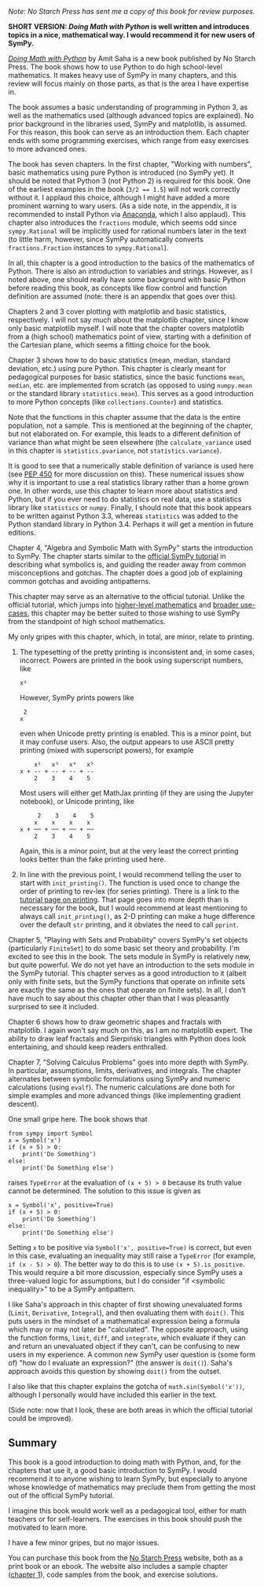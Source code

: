 *Note: No Starch Press has sent me a copy of this book for review purposes.*

**SHORT VERSION: *Doing Math with Python* is well written and introduces
topics in a nice, mathematical way. I would recommend it for new users of
SymPy.**

[*Doing Math with Python*](https://www.nostarch.com/doingmathwithpython) by
Amit Saha is a new book published by No Starch Press. The book shows how to
use Python to do high school-level mathematics. It makes heavy use of SymPy in
many chapters, and this review will focus mainly on those parts, as that is
the area I have expertise in.

The book assumes a basic understanding of programming in Python 3, as well as
the mathematics used (although advanced topics are explained). No prior
background in the libraries used, SymPy and matplotlib, is assumed. For this
reason, this book can serve as an introduction them. Each chapter ends with
some programming exercises, which range from easy exercises to more advanced
ones.

The book has seven chapters. In the first chapter, "Working with numbers",
basic mathematics using pure Python is introduced (no SymPy yet). It should be
noted that Python 3 (not Python 2) is required for this book. One of the
earliest examples in the book (`3/2 == 1.5`) will not work correctly without
it. I applaud this choice, although I might have added a more prominent
warning to wary users. (As a side note, in the appendix, it is recommended to
install Python via [Anaconda](https://www.continuum.io/downloads), which I
also applaud). This chapter also introduces the `fractions` module, which
seems odd since `sympy.Rational` will be implicitly used for rational numbers
later in the text (to little harm, however, since SymPy automatically converts
`fractions.Fraction` instances to `sympy.Rational`).

In all, this chapter is a good introduction to the basics of the mathematics
of Python. There is also an introduction to variables and strings. However, as
I noted above, one should really have some background with basic Python before
reading this book, as concepts like flow control and function definition are
assumed (note: there is an appendix that goes over this).

Chapters 2 and 3 cover plotting with matplotlib and basic statistics,
respectively. I will not say much about the matplotlib chapter, since I know
only basic matplotlib myself. I will note that the chapter covers matplotlib
from a (high school) mathematics point of view, starting with a definition of
the Cartesian plane, which seems a fitting choice for the book.

Chapter 3 shows how to do basic statistics (mean, median, standard deviation,
etc.) using pure Python. This chapter is clearly meant for pedagogical
purposes for basic statistics, since the basic functions `mean`, `median`,
etc. are implemented from scratch (as opposed to using `numpy.mean` or the
standard library `statistics.mean`). This serves as a good introduction to
more Python concepts (like `collections.Counter`) and statistics.

Note that the functions in this chapter assume that the data is the entire
population, not a sample. This is mentioned at the beginning of the chapter,
but not elaborated on. For example, this leads to a different definition of
variance than what might be seen elsewhere (the `calculate_variance` used in
this chapter is `statistics.pvariance`, not `statistics.variance`).

It is good to see that a numerically stable definition of variance is used
here (see [PEP 450](https://www.python.org/dev/peps/pep-0450/) for more
discussion on this). These numerical issues show why it is important to use a
real statistics library rather than a home grown one. In other words, use this
chapter to learn more about statistics and Python, but if you ever need to do
statistics on real data, use a statistics library like `statistics` or
`numpy`. Finally, I should note that this book appears to be written against
Python 3.3, whereas `statistics` was added to the Python standard library in
Python 3.4. Perhaps it will get a mention in future editions.

Chapter 4, "Algebra and Symbolic Math with SymPy" starts the introduction to
SymPy. The chapter starts similar to the
[official SymPy tutorial](http://docs.sympy.org/latest/tutorial/index.html) in
describing what symbolics is, and guiding the reader away from common
misconceptions and gotchas. The chapter does a good job of explaining common
gotchas and avoiding antipatterns.

This chapter may serve as an alternative to the official tutorial. Unlike the
official tutorial, which jumps into
[higher-level mathematics](http://docs.sympy.org/latest/tutorial/simplification.html#powers)
and [broader use-cases](http://docs.sympy.org/latest/tutorial/matrices.html),
this chapter may be better suited to those wishing to use SymPy from the
standpoint of high school mathematics.

My only gripes with this chapter, which, in total, are minor, relate to printing.

1. The typesetting of the pretty printing is inconsistent and, in some cases,
   incorrect. Powers are printed in the book using superscript numbers, like

       x²

   However, SymPy prints powers like

        2
       x

   even when Unicode pretty printing is enabled. This is a minor point, but it
   may confuse users. Also, the output appears to use ASCII pretty printing
   (mixed with superscript powers), for example

           x²   x³   x⁴   x⁵
       x + -- + -- + -- + --
           2    3    4    5

   Most users will either get MathJax printing (if they are using the Jupyter
   notebook), or Unicode printing, like

            2    3    4    5
           x    x    x    x
       x + ── + ── + ── + ──
           2    3    4    5

    Again, this is a minor point, but at the very least the correct printing
    looks better than the fake printing used here.

2. In line with the previous point, I would recommend telling the user to
   start with `init_printing()`. The function is used once to change the order
   of printing to rev-lex (for series printing). There is a link to the
   [tutorial page on printing](http://docs.sympy.org/latest/tutorial/printing.html). That
   page goes into more depth than is necessary for the book, but I would
   recommend at least mentioning to always call `init_printing()`, as 2-D
   printing can make a huge difference over the default `str` printing, and it
   obviates the need to call `pprint`.

Chapter 5, "Playing with Sets and Probability" covers SymPy's set objects
(particularly `FiniteSet`) to do some basic set theory and probability. I'm
excited to see this in the book. The sets module in SymPy is relatively new,
but quite powerful. We do not yet have an introduction to the sets module in
the SymPy tutorial. This chapter serves as a good introduction to it (albeit
only with finite sets, but the SymPy functions that operate on infinite sets
are exactly the same as the ones that operate on finite sets). In all, I don't
have much to say about this chapter other than that I was pleasantly surprised
to see it included.

Chapter 6 shows how to draw geometric shapes and fractals with matplotlib. I
again won't say much on this, as I am no matplotlib expert. The ability to
draw leaf fractals and Sierpiński triangles with Python does look
entertaining, and should keep readers enthralled.

Chapter 7, "Solving Calculus Problems" goes into more depth with SymPy. In
particular, assumptions, limits, derivatives, and integrals.  The chapter
alternates between symbolic formulations using SymPy and numeric
calculations (using `evalf`). The numeric calculations are done both for
simple examples and more advanced things (like implementing gradient descent).


One small gripe here. The book shows that

    from sympy import Symbol
    x = Symbol('x')
    if (x + 5) > 0:
        print('Do Something')
    else:
        print('Do Something else')

raises `TypeError` at the evaluation of `(x + 5) > 0` because its truth value
cannot be determined. The solution to this issue is given as

    x = Symbol('x', positive=True)
    if (x + 5) > 0:
        print('Do Something')
    else:
        print('Do Something else')

Setting `x` to be positive via `Symbol('x', positive=True)` is correct, but
even in this case, evaluating an inequality may still raise a `TypeError` (for
example, `if (x - 5) > 0`). The better way to do this is to use `(x +
5).is_positive`. This would require a bit more discussion, especially since
SymPy uses a three-valued logic for assumptions, but I do consider "if
\<symbolic inequality\>" to be a SymPy antipattern.

I like Saha's approach in this chapter of first showing unevaluated forms
(`Limit`, `Derivative`, `Integral`), and then evaluating them with
`doit()`. This puts users in the mindset of a mathematical expression being a
formula which may or may not later be "calculated". The opposite approach,
using the function forms, `limit`, `diff`, and `integrate`, which evaluate if
they can and return an unevaluated object if they can't, can be confusing to
new users in my experience. A common new SymPy user question is (some form of)
"how do I evaluate an expression?" (the answer is `doit()`). Saha's approach
avoids this question by showing `doit()` from the outset.

I also like that this chapter explains the gotcha of `math.sin(Symbol('x'))`,
although I personally would have included this earlier in the text.

(Side note: now that I look, these are both areas in which the official
tutorial could be improved).


## Summary

This book is a good introduction to doing math with Python, and, for the
chapters that use it, a good basic introduction to SymPy. I would recommend it
to anyone wishing to learn SymPy, but especially to anyone whose knowledge of
mathematics may preclude them from getting the most out of the official SymPy
tutorial.

I imagine this book would work well as a pedagogical tool, either for math
teachers or for self-learners. The exercises in this book should push the
motivated to learn more.

I have a few minor gripes, but no major issues.

You can purchase this book from the
[No Starch Press](https://www.nostarch.com/doingmathwithpython) website, both
as a print book or an ebook. The website also includes a sample chapter
([chapter 1](https://www.nostarch.com/download/Doing%20Math%20with%20Python_sample_Chapter1.pdf)),
code samples from the book, and exercise solutions.
